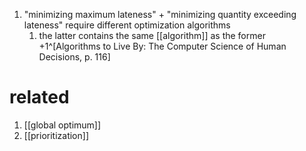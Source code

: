 1. "minimizing maximum lateness" + "minimizing quantity exceeding lateness" require different optimization algorithms
	1. the latter contains the same [[algorithm]] as the former +1^[Algorithms to Live By: The Computer Science of Human Decisions, p. 116]
# related
1. [[global optimum]]
2. [[prioritization]]